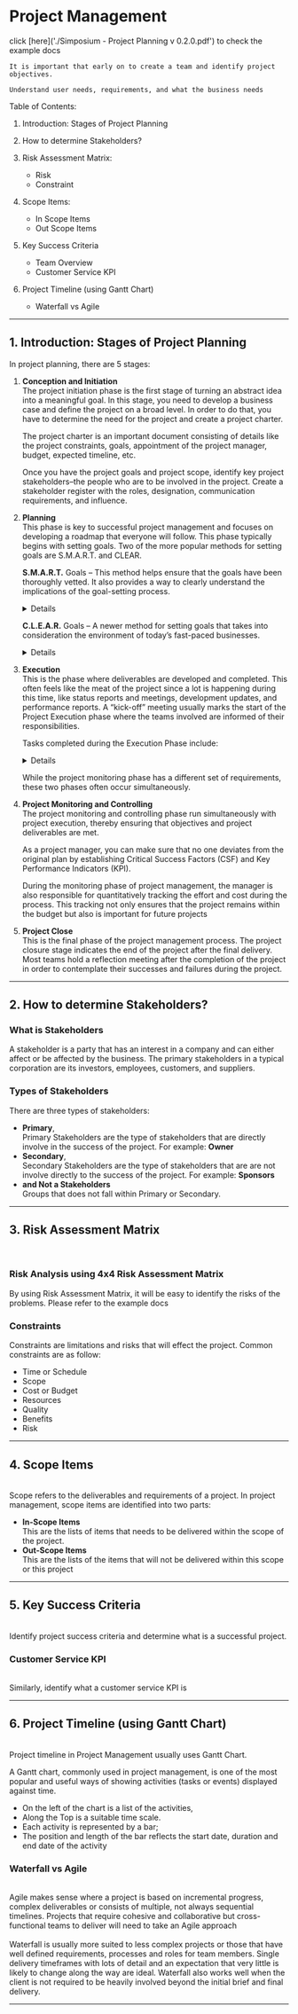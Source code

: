 # Project Management

click [here]('./Simposium - Project Planning v 0.2.0.pdf') to check the example docs

    It is important that early on to create a team and identify project objectives.

    Understand user needs, requirements, and what the business needs

Table of Contents:

1. Introduction: Stages of Project Planning
2. How to determine Stakeholders?
3. Risk Assessment Matrix:

   - Risk
   - Constraint

4. Scope Items:

   - In Scope Items
   - Out Scope Items

5. Key Success Criteria

   - Team Overview
   - Customer Service KPI

6. Project Timeline (using Gantt Chart)
   - Waterfall vs Agile

---

## 1. Introduction: Stages of Project Planning

In project planning, there are 5 stages:

1.  **Conception and Initiation** <br>
    The project initiation phase is the first stage of turning an abstract idea into a meaningful goal. In this stage, you need to develop a business case and define the project on a broad level. In order to do that, you have to determine the need for the project and create a project charter.

    The project charter is an important document consisting of details like the project constraints, goals, appointment of the project manager, budget, expected timeline, etc.

    Once you have the project goals and project scope, identify key project stakeholders–the people who are to be involved in the project. Create a stakeholder register with the roles, designation, communication requirements, and influence.

2.  **Planning** <br>
    This phase is key to successful project management and focuses on developing a roadmap that everyone will follow. This phase typically begins with setting goals. Two of the more popular methods for setting goals are S.M.A.R.T. and CLEAR.

    **S.M.A.R.T.** Goals – This method helps ensure that the goals have been thoroughly vetted. It also provides a way to clearly understand the implications of the goal-setting process.

    <details>
    Specific – To set specific goals, answer the following questions: who, what, where, when, which, and why.<br>
    Measurable – Create criteria that you can use to measure the success of a goal.<br>
    Attainable – Identify the most important goals and what it will take to achieve them.<br>
    Realistic – You should be willing and able to work toward a particular goal.<br>
    Timely – Create a timeframe to achieve the goal.
    </details>

    **C.L.E.A.R.** Goals – A newer method for setting goals that takes into consideration the environment of today’s fast-paced businesses.

    <details>
    Collaborative – The goal should encourage employees to work together.<br>
    Limited – They should be limited in scope and time to keep it manageable.<br>
    Emotional – Goals should tap into the passion of employees and be something they can form an emotional connection to. This can optimize the quality of work.<br>
    Appreciable – Break larger goals into smaller tasks that can be quickly achieved.<br>
    Refinable – As new situations arise, be flexible and refine goals as needed.
    </details>

3.  **Execution** <br>
    This is the phase where deliverables are developed and completed. This often feels like the meat of the project since a lot is happening during this time, like status reports and meetings, development updates, and performance reports. A “kick-off” meeting usually marks the start of the Project Execution phase where the teams involved are informed of their responsibilities.

    Tasks completed during the Execution Phase include:

    <details>
    Develop team<br>
    Assign resources<br>
    Execute project management plans<br>
    Procurement management if needed<br>
    PM directs and manages project execution<br>
    Set up tracking systems<br>
    Task assignments are executed<br>
    Status meetings<br>
    Update project schedule<br>
    Modify project plans as needed
    </details>

    While the project monitoring phase has a different set of requirements, these two phases often occur simultaneously.

4.  **Project Monitoring and Controlling** <br>
    The project monitoring and controlling phase run simultaneously with project execution, thereby ensuring that objectives and project deliverables are met.

    As a project manager, you can make sure that no one deviates from the original plan by establishing Critical Success Factors (CSF) and Key Performance Indicators (KPI).

    During the monitoring phase of project management, the manager is also responsible for quantitatively tracking the effort and cost during the process. This tracking not only ensures that the project remains within the budget but also is important for future projects

5.  **Project Close** <br>
    This is the final phase of the project management process. The project closure stage indicates the end of the project after the final delivery. Most teams hold a reflection meeting after the completion of the project in order to contemplate their successes and failures during the project.

---

## 2. How to determine Stakeholders?

### **What is Stakeholders**<br>

A stakeholder is a party that has an interest in a company and can either affect or be affected by the business. The primary stakeholders in a typical corporation are its investors, employees, customers, and suppliers.

### **Types of Stakeholders**

There are three types of stakeholders:

- **Primary**, <br>
  Primary Stakeholders are the type of stakeholders that are directly involve in the success of the project. For example: **Owner**
- **Secondary**, <br>
  Secondary Stakeholders are the type of stakeholders that are are not involve directly to the success of the project. For example: **Sponsors**
- **and Not a Stakeholders**<br>
  Groups that does not fall within Primary or Secondary.

---

## 3. Risk Assessment Matrix

<br>

### Risk Analysis using 4x4 Risk Assessment Matrix <br>

By using Risk Assessment Matrix, it will be easy to identify the risks of the problems.
Please refer to the example docs

### Constraints

Constraints are limitations and risks that will effect the project.
Common constraints are as follow:

- Time or Schedule
- Scope
- Cost or Budget
- Resources
- Quality
- Benefits
- Risk

---

## 4. Scope Items

<br>
Scope refers to the deliverables and requirements of a project. In project management, scope items are identified into two parts: <br>

- **In-Scope Items** <br>
  This are the lists of items that needs to be delivered within the scope of the project. <br>
- **Out-Scope Items** <br>
  This are the lists of the items that will not be delivered within this scope or this project

---

## 5. Key Success Criteria

<br>
Identify project success criteria and determine what is a successful project.

### Customer Service KPI

<br>
Similarly, identify what a customer service KPI is

---

## 6. Project Timeline (using Gantt Chart)

<br>
Project timeline in Project Management usually uses Gantt Chart.

A Gantt chart, commonly used in project management, is one of the most popular and useful ways of showing activities (tasks or events) displayed against time.

- On the left of the chart is a list of the activities,
- Along the Top is a suitable time scale.
- Each activity is represented by a bar;
- The position and length of the bar reflects the start date, duration and end date of the activity

### Waterfall vs Agile

<br>
Agile makes sense where a project is based on incremental progress, complex deliverables or consists of multiple, not always sequential timelines. Projects that require cohesive and collaborative but cross-functional teams to deliver will need to take an Agile approach
<br><br>
Waterfall is usually more suited to less complex projects or those that have well defined requirements, processes and roles for team members. Single delivery timeframes with lots of detail and an expectation that very little is likely to change along the way are ideal. Waterfall also works well when the client is not required to be heavily involved beyond the initial brief and final delivery.

---
